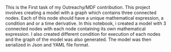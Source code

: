 This is the First task of my Outreachy/MDF contribution. This project involves creating a model with a graph which contains three connected nodes. Each of this node should have a unique mathematical expression, a condition and or a time derivative. In this notebook, i created a model with 3 connected nodes with each node containing its own mathematical expression. I also created different condition for execution of each nodes and the graph of the model was also generated. The model was then serialized in Json and YAML file format.
